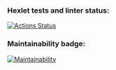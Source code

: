 ### Hexlet tests and linter status:
[![Actions Status](https://github.com/an0de/frontend-project-44/actions/workflows/hexlet-check.yml/badge.svg)](https://github.com/an0de/frontend-project-44/actions)

### Maintainability badge:
[![Maintainability](https://api.codeclimate.com/v1/badges/21bde3bd4aa17bb09123/maintainability)](https://codeclimate.com/github/an0de/frontend-project-44/maintainability)

